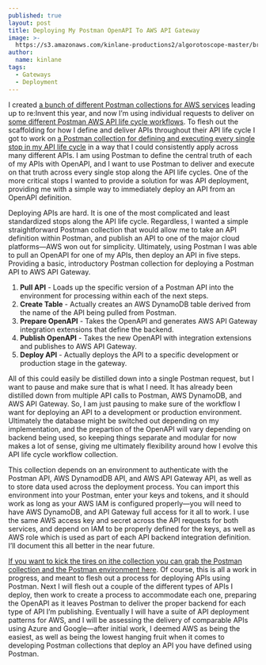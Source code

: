 ```yaml
---
published: true
layout: post
title: Deploying My Postman OpenAPI To AWS API Gateway
image: >-
  https://s3.amazonaws.com/kinlane-productions2/algorotoscope-master/braceros-domingo-ulloa-nyc-subway-train-125th.jpg
author:
  name: kinlane
tags:
  - Gateways
  - Deployment
---
```

I created [a bunch of different Postman collections for AWS services](https://github.com/api-evangelist/aws) leading up to re:Invent this year, and now I’m using individual requests to deliver on [some different Postman AWS API life cycle workflows](http://apievangelist.com/2020/01/02/a-postman-collection-for-managing-the-life-cycles-of-my-apis/). To flesh out the scaffolding for how I define and deliver APIs throughout their API life cycle I got to work on [a Postman collection for defining and executing every single stop in my API life cycle](http://apievangelist.com/2020/01/02/a-postman-collection-for-managing-the-life-cycles-of-my-apis/) in a way that I could consistently apply across many different APIs. I am using Postman to define the central truth of each of my APIs with OpenAPI, and I want to use Postman to deliver and execute on that truth across every single stop along the API life cycles. One of the more critical stops I wanted to provide a solution for was API deployment, providing me with a simple way to immediately deploy an API from an OpenAPI definition.

Deploying APIs are hard. It is one of the most complicated and least standardized stops along the API life cycle. Regardless, I wanted a simple straightforward Postman collection that would allow me to take an API definition within Postman, and publish an API to one of the major cloud platforms—AWS won out for simplicity. Ultimately, using Postman I was able to pull an OpenAPI for one of my APIs, then deploy an API in five steps. Providing a basic, introductory Postman collection for deploying a Postman API to AWS API Gateway.

1.  **Pull API** - Loads up the specific version of a Postman API into the environment for processing within each of the next steps.
2.  **Create Table** - Actually creates an AWS DynamoDB table derived from the name of the API being pulled from Postman.
3.  **Prepare OpenAPI** - Takes the OpenAPI and generates AWS API Gateway integration extensions that define the backend.
4.  **Publish OpenAPI** - Takes the new OpenAPI with integration extensions and publishes to AWS API Gateway.
5.  **Deploy API** - Actually deploys the API to a specific development or production stage in the gateway.

All of this could easily be distilled down into a single Postman request, but I want to pause and make sure that is what I need. It has already been distilled down from multiple API calls to Postman, AWS DynamoDB, and AWS API Gateway. So, I am just pausing to make sure of the workflow I want for deploying an API to a development or production environment.  Ultimately the database might be switched out depending on my implementation, and the prepartion of the OpenAPI will vary depending on backend being used, so keeping things separate and modular for now makes a lot of sense, giving me ultimately flexibility around how I evolve this API life cycle workflow collection.

This collection depends on an environment to authenticate with the Postman API, AWS DynamodDB API, and AWS API Gateway API, as well as to store data used across the deployment process. You can import this environment into your Postman, enter your keys and tokens, and it should work as long as your AWS IAM is configured properly—you will need to have AWS DynamoDB, and API Gateway full access for it all to work. I use the same AWS access key and secret across the API requests for both services, and depend on IAM to be properly defined for the keys, as well as AWS role which is used as part of each API backend integration definition. I’ll document this all better in the near future.

[If you want to kick the tires on ithe collection you can grab the Postman collection and the Postman environment here](https://documenter.postman.com/view/35240/SWLce9Vf?version=latest). Of course, this is all a work in progress, and meant to flesh out a process for deploying APIs using Postman. Next I will flesh out a couple of the different types of APIs I deploy, then work to create a process to accommodate each one, preparing the OpenAPI as it leaves Postman to deliver the proper backend for each type of API I’m publishing. Eventually I will have a suite of API deployment patterns for AWS, and I will be assessing the delivery of comparable APIs using Azure and Google—after initial work, I deemed AWS as being the easiest, as well as being the lowest hanging fruit when it comes to developing Postman collections that deploy an API you have defined using Postman.